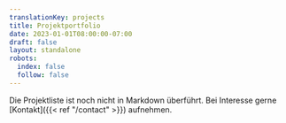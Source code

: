 ```yaml
---
translationKey: projects
title: Projektportfolio
date: 2023-01-01T08:00:00-07:00
draft: false
layout: standalone
robots:
  index: false
  follow: false
---
```


Die Projektliste ist noch nicht in Markdown überführt. Bei Interesse gerne [Kontakt]({{< ref "/contact" >}}) aufnehmen.
